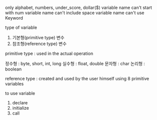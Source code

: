 only alphabet, numbers, under_score, dollar($)
variable name can't start with num
variable name can't include space
variable name can't use Keyword

type of variable
1. 기본형(primitive type) 변수
2. 참조형(reference type) 변수

primitive type : used in the actual operation

정수형 : byte, short, int, long
실수형 : float, double
문자형 : char
논리형 : boolean

reference type : created and used by the user himself using 8 primitive variables

to use variable
1. declare
2. initialize
3. call